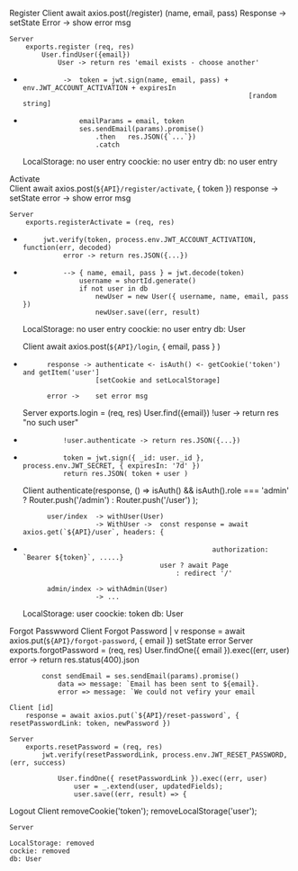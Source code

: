 Register
    Client
        await axios.post(/register) (name, email, pass) 
            Response -> setState
            Error -> show error msg

    Server
        exports.register (req, res)
            User.findUser({email})
                User -> return res 'email exists - choose another'

*               ->  token = jwt.sign(name, email, pass) + env.JWT_ACCOUNT_ACTIVATION + expiresIn
                                                              [random string]
*                   emailParams = email, token
                    ses.sendEmail(params).promise()
                        .then   res.JSON({`...`})
                        .catch
    
    LocalStorage: no user entry
    coockie: no user entry
    db: no user entry

Activate               
    Client
        await axios.post(`${API}/register/activate`, { token })
            response -> setState
            error -> show error msg

    Server
        exports.registerActivate = (req, res)
*          jwt.verify(token, process.env.JWT_ACCOUNT_ACTIVATION, function(err, decoded)
                error -> return res.JSON({...})

*               --> { name, email, pass } = jwt.decode(token)
                    username = shortId.generate()
                    if not user in db
                        newUser = new User({ username, name, email, pass })
                        newUser.save((err, result)

    LocalStorage: no user entry
    coockie: no user entry
    db: User
    
     
    Client
        await axios.post(`${API}/login`, { email, pass } )
*           response -> authenticate <- isAuth() <- getCookie('token') and getItem('user']
                        [setCookie and setLocalStorage]
                        
            error ->    set error msg

    Server
        exports.login = (req, res)
            User.find({email})
                !user -> return res "no such user"
*               !user.authenticate -> return res.JSON({...})
                
*               token = jwt.sign({ _id: user._id }, process.env.JWT_SECRET, { expiresIn: '7d' })
                return res.JSON( token + user )

    Client
        authenticate(response, () =>
                isAuth() && isAuth().role === 'admin' ? Router.push('/admin') : Router.push('/user')
            );

            user/index  -> withUser(User) 
                        -> WithUser ->  const response = await axios.get(`${API}/user`, headers: {
*                                                    authorization: `Bearer ${token}`, .....}
                                        user ? await Page
                                            : redirect '/'

            admin/index -> withAdmin(User)
                        -> ...

    LocalStorage: user
    coockie: token
    db: User

Forgot Passwword
    Client
        <Link href="/auth/password/forgot">
            <a className="text-danger float-right">Forgot Password</a>
                |
                v
        response = await axios.put(`${API}/forgot-password`, { email })
            setState
            error
    Server
        exports.forgotPassword = (req, res) 
            User.findOne({ email }).exec((err, user) 
                error -> return res.status(400).json

            const sendEmail = ses.sendEmail(params).promise()
                data => message: `Email has been sent to ${email}.
                error => message: `We could not vefiry your email

    Client [id]
        response = await axios.put(`${API}/reset-password`, { resetPasswordLink: token, newPassword })
    
    Server
        exports.resetPassword = (req, res)
            jwt.verify(resetPasswordLink, process.env.JWT_RESET_PASSWORD, (err, success)

                User.findOne({ resetPasswordLink }).exec((err, user)
                    user = _.extend(user, updatedFields);
                    user.save((err, result) => {
    
Logout
    Client
        removeCookie('token');
        removeLocalStorage('user');
    
    Server

    LocalStorage: removed
    cockie: removed
    db: User
    
  
